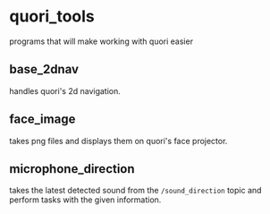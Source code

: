# quori_tools
programs that will make working with quori easier

## base_2dnav
handles quori's 2d navigation.

## face_image
takes png files and displays them on quori's face projector.

## microphone_direction
takes the latest detected sound from the `/sound_direction` topic and perform tasks with the given information.
